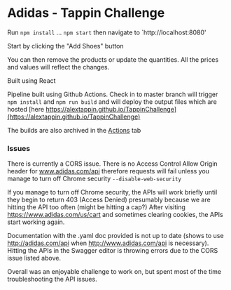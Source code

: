 # Adidas - Tappin Challenge

Run `npm install`
...
`npm start` then
navigate to `http://localhost:8080'

Start by clicking the "Add Shoes" button

You can then remove the products or update the quantities. All the prices and values will reflect the changes.

Built using React

Pipeline built using Github Actions. Check in to master branch will trigger `npm install` and `npm run build` and will deploy the output files which are hosted [here https://alextappin.github.io/TappinChallenge](https://alextappin.github.io/TappinChallenge)

The builds are also archived in the [Actions](https://github.com/alextappin/TappinChallenge/actions) tab

### Issues
There is currently a CORS issue. There is no Access Control Allow Origin header for www.adidas.com/api therefore requests will fail unless you manage to turn off Chrome security `--disable-web-security`

If you manage to turn off Chrome security, the APIs will work briefly until they begin to return 403 (Access Denied) presumably because we are hitting the API too often (might be hitting a cap?) After visiting https://www.adidas.com/us/cart and sometimes clearing cookies, the APIs start working again.

Documentation with the .yaml doc provided is not up to date (shows to use http://adidas.com/api when http://www.adidas.com/api is necessary). Hitting the APIs in the Swagger editor is throwing errors due to the CORS issue listed above.

Overall was an enjoyable challenge to work on, but spent most of the time troubleshooting the API issues.
